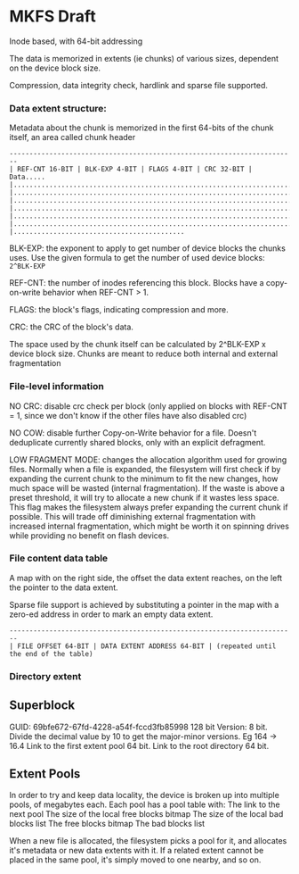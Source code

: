 # MKFS Draft

Inode based, with 64-bit addressing

The data is memorized in extents (ie chunks) of various sizes, dependent on the device block size.

Compression, data integrity check, hardlink and sparse file supported.

### Data extent structure:

Metadata about the chunk is memorized in the first 64-bits of the chunk itself, an area called chunk header

```
------------------------------------------------------------------------
| REF-CNT 16-BIT | BLK-EXP 4-BIT | FLAGS 4-BIT | CRC 32-BIT | Data.....
|.......................................................................
|.......................................................................
|.......................................................................
|.......................................................................
|.......................................................................
|.......................................................................
|...........................................
```

BLK-EXP: the exponent to apply to get number of device blocks the chunks uses. Use the given formula to get the number of used device blocks: `2^BLK-EXP`

REF-CNT: the number of inodes referencing this block. Blocks have a copy-on-write behavior when REF-CNT > 1.

FLAGS: the block's flags, indicating compression and more.

CRC: the CRC of the block's data.

The space used by the chunk itself can be calculated by 2^BLK-EXP x device block size.
Chunks are meant to reduce both internal and external fragmentation

### File-level information

NO CRC: disable crc check per block (only applied on blocks with REF-CNT = 1, since we don't know if the other files have also disabled crc)

NO COW: disable further Copy-on-Write behavior for a file. Doesn't deduplicate currently shared blocks, only with an explicit defragment.

LOW FRAGMENT MODE: changes the allocation algorithm used for growing files.
Normally when a file is expanded, the filesystem will first check if by expanding the current chunk to the minimum to fit the new changes, how much space will be wasted (internal fragmentation). If the waste is above a preset threshold, it will try to allocate a new chunk if it wastes less space.
This flag makes the filesystem always prefer expanding the current chunk if possible.
This will trade off diminishing external fragmentation with increased internal fragmentation, which might be worth it on spinning drives while providing no benefit on flash devices.

### File content data table

A map with on the right side, the offset the data extent reaches, on the left the pointer to the data extent.

Sparse file support is achieved by substituting a pointer in the map with a zero-ed address in order to mark an empty data extent.

```
------------------------------------------------------------------------
| FILE OFFSET 64-BIT | DATA EXTENT ADDRESS 64-BIT | (repeated until the end of the table)
```

### Directory extent

## Superblock

GUID: 69bfe672-67fd-4228-a54f-fccd3fb85998 128 bit
Version: 8 bit. Divide the decimal value by 10 to get the major-minor versions. Eg 164 -> 16.4
Link to the first extent pool 64 bit.
Link to the root directory 64 bit.

## Extent Pools

In order to try and keep data locality, the device is broken up into multiple pools, of <TO BE DECIDED> megabytes each. Each pool has a pool table with:
The link to the next pool
The size of the local free blocks bitmap
The size of the local bad blocks list
The free blocks bitmap
The bad blocks list

When a new file is allocated, the filesystem picks a pool for it, and allocates it's metadata or new data extents with it.
If a related extent cannot be placed in the same pool, it's simply moved to one nearby, and so on.